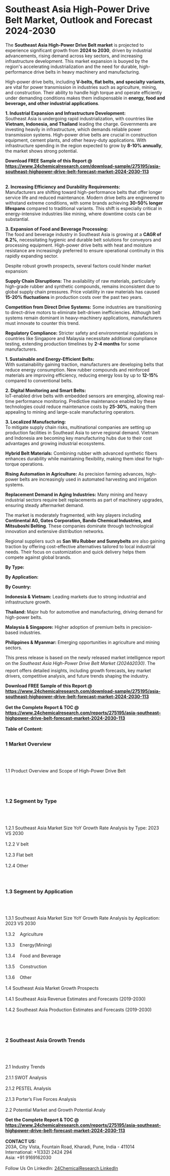 <h1>Southeast Asia High-Power Drive Belt Market, Outlook and Forecast 2024-2030</h1><p>The <strong>Southeast Asia High-Power Drive Belt market</strong> is projected to experience significant growth from <strong>2024 to 2030</strong>, driven by industrial advancements, rising demand across key sectors, and increasing infrastructure development. This market expansion is buoyed by the region's accelerating industrialization and the need for durable, high-performance drive belts in heavy machinery and manufacturing.</p><p>High-power drive belts, including <strong>V-belts, flat belts, and specialty variants</strong>, are vital for power transmission in industries such as agriculture, mining, and construction. Their ability to handle high torque and operate efficiently under demanding conditions makes them indispensable in <strong>energy, food and beverage, and other industrial applications</strong>.</p><p><strong>1. Industrial Expansion and Infrastructure Development:</strong><br>
Southeast Asia is undergoing rapid industrialization, with countries like <strong>Vietnam, Indonesia, and Thailand</strong> leading the charge. Governments are investing heavily in infrastructure, which demands reliable power transmission systems. High-power drive belts are crucial in construction equipment, cement plants, and other heavy-duty applications. With infrastructure spending in the region expected to grow by <strong>8-10% annually</strong>, the market shows strong potential.</p><div><b>Download FREE Sample of this Report @ 
            <a href="https://www.24chemicalresearch.com/download-sample/275195/asia-southeast-highpower-drive-belt-forecast-market-2024-2030-113">
            https://www.24chemicalresearch.com/download-sample/275195/asia-southeast-highpower-drive-belt-forecast-market-2024-2030-113</a></b></div><br><p><strong>2. Increasing Efficiency and Durability Requirements:</strong><br>
Manufacturers are shifting toward high-performance belts that offer longer service life and reduced maintenance. Modern drive belts are engineered to withstand extreme conditions, with some brands achieving <strong>30-50% longer lifespans</strong> compared to traditional variants. This shift is especially critical in energy-intensive industries like mining, where downtime costs can be substantial.</p><p><strong>3. Expansion of Food and Beverage Processing:</strong><br>
The food and beverage industry in Southeast Asia is growing at a <strong>CAGR of 6.2%</strong>, necessitating hygienic and durable belt solutions for conveyors and processing equipment. High-power drive belts with heat and moisture resistance are increasingly preferred to ensure operational continuity in this rapidly expanding sector.</p><p>Despite robust growth prospects, several factors could hinder market expansion:</p><p><strong>Supply Chain Disruptions:</strong> The availability of raw materials, particularly high-grade rubber and synthetic compounds, remains inconsistent due to global supply chain pressures. Price volatility in raw materials has caused <strong>15-20% fluctuations</strong> in production costs over the past two years.</p><p><strong>Competition from Direct Drive Systems:</strong> Some industries are transitioning to direct-drive motors to eliminate belt-driven inefficiencies. Although belt systems remain dominant in heavy-machinery applications, manufacturers must innovate to counter this trend.</p><p><strong>Regulatory Compliance:</strong> Stricter safety and environmental regulations in countries like Singapore and Malaysia necessitate additional compliance testing, extending production timelines by <strong>2-4 months</strong> for some manufacturers.</p><p><strong>1. Sustainable and Energy-Efficient Belts:</strong><br>
With sustainability gaining traction, manufacturers are developing belts that reduce energy consumption. New rubber compounds and reinforced materials are improving efficiency, reducing energy loss by up to <strong>12-15%</strong> compared to conventional belts.</p><p><strong>2. Digital Monitoring and Smart Belts:</strong><br>
IoT-enabled drive belts with embedded sensors are emerging, allowing real-time performance monitoring. Predictive maintenance enabled by these technologies could reduce maintenance costs by <strong>25-30%</strong>, making them appealing to mining and large-scale manufacturing operators.</p><p><strong>3. Localized Manufacturing:</strong><br>
To mitigate supply chain risks, multinational companies are setting up production facilities in Southeast Asia to serve regional demand. Vietnam and Indonesia are becoming key manufacturing hubs due to their cost advantages and growing industrial ecosystems.</p><p><strong>Hybrid Belt Materials:</strong> Combining rubber with advanced synthetic fibers enhances durability while maintaining flexibility, making them ideal for high-torque operations.</p><p><strong>Rising Automation in Agriculture:</strong> As precision farming advances, high-power belts are increasingly used in automated harvesting and irrigation systems.</p><p><strong>Replacement Demand in Aging Industries:</strong> Many mining and heavy industrial sectors require belt replacements as part of machinery upgrades, ensuring steady aftermarket demand.</p><p>The market is moderately fragmented, with key players including <strong>Continental AG, Gates Corporation, Bando Chemical Industries, and Mitsuboshi Belting</strong>. These companies dominate through technological innovation and extensive distribution networks.</p><p>Regional suppliers such as <strong>San Wu Rubber and Sunnybelts</strong> are also gaining traction by offering cost-effective alternatives tailored to local industrial needs. Their focus on customization and quick delivery helps them compete against global brands.</p><p><strong>By Type:</strong></p><p><strong>By Application:</strong></p><p><strong>By Country:</strong></p><p><strong>Indonesia &amp; Vietnam:</strong> Leading markets due to strong industrial and infrastructure growth.</p><p><strong>Thailand:</strong> Major hub for automotive and manufacturing, driving demand for high-power belts.</p><p><strong>Malaysia &amp; Singapore:</strong> Higher adoption of premium belts in precision-based industries.</p><p><strong>Philippines &amp; Myanmar:</strong> Emerging opportunities in agriculture and mining sectors.</p><p>This press release is based on the newly released market intelligence report on the <em>Southeast Asia High-Power Drive Belt Market (2024â2030)</em>. The report offers detailed insights, including growth forecasts, key market drivers, competitive analysis, and future trends shaping the industry.</p><div><b>Download FREE Sample of this Report @ 
            <a href="https://www.24chemicalresearch.com/download-sample/275195/asia-southeast-highpower-drive-belt-forecast-market-2024-2030-113">
            https://www.24chemicalresearch.com/download-sample/275195/asia-southeast-highpower-drive-belt-forecast-market-2024-2030-113</a></b></div><br><div><b>Get the Complete Report & TOC @ 
            <a href="https://www.24chemicalresearch.com/reports/275195/asia-southeast-highpower-drive-belt-forecast-market-2024-2030-113">
            https://www.24chemicalresearch.com/reports/275195/asia-southeast-highpower-drive-belt-forecast-market-2024-2030-113</a></b></div><br>
            <b>Table of Content:</b><p><h2><span style="font-size:16px"><strong>1 Market Overview&nbsp;&nbsp; &nbsp;</strong></span></h2><br />
<br />
<p>1.1 Product Overview and Scope of High-Power Drive Belt&nbsp;</p><br />
<br />
<h2><strong><span style="font-size:16px">1.2 Segment by Type&nbsp;&nbsp; &nbsp;</span></strong></h2><br />
<br />
<p>1.2.1 Southeast Asia Market Size YoY Growth Rate Analysis by Type: 2023 VS 2030&nbsp;&nbsp; &nbsp;<br /><br />
1.2.2 V belt&nbsp;&nbsp; &nbsp;<br /><br />
1.2.3 Flat belt<br /><br />
1.2.4 Other<br /><br />
<br />
<h2><span style="font-size:16px"><strong>1.3 Segment by Application&nbsp;&nbsp;</strong></span></h2><br />
<br />
<p>1.3.1 Southeast Asia Market Size YoY Growth Rate Analysis by Application: 2023 VS 2030&nbsp;&nbsp; &nbsp;<br /><br />
1.3.2&nbsp;&nbsp; &nbsp;Agriculture<br /><br />
1.3.3&nbsp;&nbsp; &nbsp;Energy(Mining)<br /><br />
1.3.4&nbsp;&nbsp; &nbsp;Food and Beverage<br /><br />
1.3.5&nbsp;&nbsp; &nbsp;Construction<br /><br />
1.3.6&nbsp;&nbsp; &nbsp;Other<br /><br />
1.4 Southeast Asia Market Growth Prospects&nbsp;&nbsp; &nbsp;<br /><br />
1.4.1 Southeast Asia Revenue Estimates and Forecasts (2019-2030)&nbsp;&nbsp; &nbsp;<br /><br />
1.4.2 Southeast Asia Production Estimates and Forecasts (2019-2030)&nbsp;&nbsp;</p><br />
<br />
<h2><span style="font-size:16px"><strong>2 Southeast Asia Growth Trends&nbsp;&nbsp; &nbsp;</strong></span></h2><br />
<br />
<p>2.1 Industry Trends&nbsp;&nbsp; &nbsp;<br /><br />
2.1.1 SWOT Analysis&nbsp;&nbsp; &nbsp;<br /><br />
2.1.2 PESTEL Analysis&nbsp;&nbsp; &nbsp;<br /><br />
2.1.3 Porter&rsquo;s Five Forces Analysis&nbsp;&nbsp; &nbsp;<br /><br />
2.2 Potential Market and Growth Potential Analy</p><div><b>Get the Complete Report & TOC @ 
            <a href="https://www.24chemicalresearch.com/reports/275195/asia-southeast-highpower-drive-belt-forecast-market-2024-2030-113">
            https://www.24chemicalresearch.com/reports/275195/asia-southeast-highpower-drive-belt-forecast-market-2024-2030-113</a></b></div><br><b>CONTACT US:</b><br>
            203A, City Vista, Fountain Road, Kharadi, Pune, India - 411014<br>
            International: +1(332) 2424 294<br>
            Asia: +91 9169162030 <br><br>
            Follow Us On LinkedIn: <a href="https://www.linkedin.com/company/24chemicalresearch/">24ChemicalResearch LinkedIn</a>